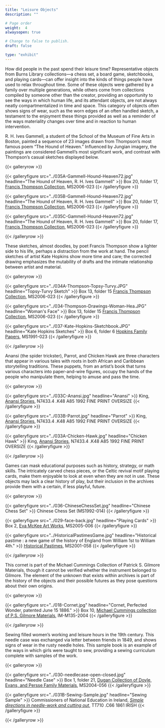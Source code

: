 ```yaml
---
title: "Leisure Objects"
description: ""

# Page order
weight:  4
alwaysopen: true

# Change to false to publish.
draft: false

type: "exhibit"
---
```

How did people in the past spend their leisure time? Representative objects from Burns Library collections—a chess set, a board game, sketchbooks, and playing cards—can offer insight into the kinds of things people have used to relax throughout time. Some of these objects were gathered by a family over multiple generations, while others come from collections compiled by someone other than the creator, providing an opportunity to see the ways in which human life, and its attendant objects, are not always neatly compartmentalized in time and space. This category of objects often shows signs of wear, such as the worn edges of an often handled sketch, a testament to the enjoyment these things provided as well as a reminder of the ways materiality changes over time and in reaction to human intervention.

R. H. Ives Gammell, a student of the School of the Museum of Fine Arts in Boston, painted a sequence of 23 images drawn from Thompson’s most famous poem “The Hound of Heaven.” Influenced by Jungian imagery, the paintings are considered Gammell’s most significant work, and contrast with Thompson’s casual sketches displayed below.


{{< galleryrow >}}

{{< galleryfigure src="../035A-Gammell-Hound-Heaven72.jpg" headline="The Hound of Heaven, R. H. Ives Gammell" >}}
Box 20, folder 17, [Francis Thompson Collection](https://bc-primo.hosted.exlibrisgroup.com/permalink/f/l6ucgu/ALMA-BC21352762990001021), MS2006-023
{{< /galleryfigure >}}

{{< galleryfigure src="../035B-Gammell-Hound-Heaven72.jpg" headline="The Hound of Heaven, R. H. Ives Gammell" >}}
Box 20, folder 17, [Francis Thompson Collection](https://bc-primo.hosted.exlibrisgroup.com/permalink/f/l6ucgu/ALMA-BC21352762990001021), MS2006-023
{{< /galleryfigure >}}

{{< galleryfigure src="../035C-Gammell-Hound-Heaven72.jpg" headline="The Hound of Heaven, R. H. Ives Gammell" >}}
Box 20, folder 17, [Francis Thompson Collection](https://bc-primo.hosted.exlibrisgroup.com/permalink/f/l6ucgu/ALMA-BC21352762990001021), MS2006-023
{{< /galleryfigure >}}

{{< /galleryrow >}}

These sketches, almost doodles, by poet Francis Thompson show a lighter side to his life, perhaps a distraction from the work at hand. The pencil sketches of artist Kate Hopkins show more time and care; the corrected drawing emphasizes the mutability of drafts and the intimate relationship between artist and material.

{{< galleryrow >}}

{{< galleryfigure src="../034A-Thompson-Topsy-Turvy.JPG" headline="Topsy-Turvy Sketch" >}}
Box 13, folder 15 [Francis Thompson Collection](https://bc-primo.hosted.exlibrisgroup.com/permalink/f/l6ucgu/ALMA-BC21352762990001021), MS2006-023
{{< /galleryfigure >}}

{{< galleryfigure src="../034-Thompson-Drawings-Woman-Hea.JPG" headline="Woman's Face" >}}
Box 13, folder 15 [Francis Thompson Collection](https://bc-primo.hosted.exlibrisgroup.com/permalink/f/l6ucgu/ALMA-BC21352762990001021), MS2006-023
{{< /galleryfigure >}}

{{< galleryfigure src="../037-Kate-Hopkins-Sketchbook.JPG" headline="Kate Hopkins Sketches" >}}
Box 6, folder 6 [Hopkins Family Papers](https://bc-primo.hosted.exlibrisgroup.com/permalink/f/l6ucgu/ALMA-BC21380054540001021), MS1991-023
{{< /galleryfigure >}}

{{< /galleryrow >}}

Anansi (the spider trickster), Parrot, and Chicken Hawk are three characters that appear in various tales with roots in both African and Caribbean storytelling traditions. These puppets, from an artist’s book that turns various characters into paper-and-wire figures, occupy the hands of the people who manipulate them, helping to amuse and pass the time.

{{< galleryrow >}}


{{< galleryfigure src="../033C-Anansi.jpg" headline="Anansi" >}}
King, [Anansi Stories](https://bc-primo.hosted.exlibrisgroup.com/permalink/f/l6ucgu/ALMA-BC21385965130001021), N7433.4 .K48 A85 1992 FINE PRINT OVERSIZE
{{< /galleryfigure >}}

{{< galleryfigure src="../033B-Parrot.jpg" headline="Parrot" >}}
King, [Anansi Stories](https://bc-primo.hosted.exlibrisgroup.com/permalink/f/l6ucgu/ALMA-BC21385965130001021), N7433.4 .K48 A85 1992 FINE PRINT OVERSIZE
{{< /galleryfigure >}}

{{< galleryfigure src="../033A-Chicken-Hawk.jpg" headline="Chicken Hawk" >}}
King, [Anansi Stories](https://bc-primo.hosted.exlibrisgroup.com/permalink/f/l6ucgu/ALMA-BC21385965130001021), N7433.4 .K48 A85 1992 FINE PRINT OVERSIZE
{{< /galleryfigure >}}


{{< /galleryrow >}}

Games can mask educational purposes such as history, strategy, or math skills. The intricately carved chess pieces, or the Celtic revival motif playing cards, make them enjoyable to look at even when they are not in use. These objects may lack a clear history of play, but their inclusion in the archives provide them with a certain, if less playful, future.

{{< galleryrow >}}

{{< galleryfigure src="../036-ChineseChessSet.jpg" headline="Chinese Chess Set" >}}
Chinese Chess Set (MS1992-014)
{{< /galleryfigure >}}

{{< galleryfigure src="../029-face-back.jpg" headline="Playing Cards" >}}
Box 2, [Eva McKee Art Works](https://bc-primo.hosted.exlibrisgroup.com/permalink/f/l6ucgu/ALMA-BC21355787120001021), MS2005-006
{{< /galleryfigure >}}

{{< galleryfigure src="../HistoricalPastimesGame.jpg" headline="Historical pastime : a new game of the history of England from William 1st to William 4th." >}}
[Historical Pastimes](https://bc-primo.hosted.exlibrisgroup.com/permalink/f/l6ucgu/ALMA-BC21338002760001021), MS2001-058
{{< /galleryfigure >}}

{{< /galleryrow >}}

This cornet is part of the Michael Cummings Collection of Patrick S. Gilmore Materials, though it cannot be verified whether the instrument belonged to Gilmore. The element of the unknown that exists within archives is part of the history of the objects and their possible futures as they pose questions about their own origins.

{{< galleryrow >}}

{{< galleryfigure src="../018-Cornet.jpg" headline="Cornet, Perfected Wonder, patented June 15 1886." >}}
Box 10, [Michael Cummings collection of P.S. Gilmore Materials](https://bc-primo.hosted.exlibrisgroup.com/permalink/f/l6ucgu/ALMA-BC21377790180001021), IM-M135-2004
{{< /galleryfigure >}}

{{< /galleryrow >}}

Sewing filled women’s working and leisure hours in the 19th century. This needle case was exchanged via letter between friends in 1849, and shows signs of wear in the rusty needle holes. This sample book is an example of the ways in which girls were taught to sew, providing a sewing curriculum complete with samples of the work.

{{< galleryrow >}}

{{< galleryfigure src="../030-needlecase-open-closed.jpg" headline="Needle Case" >}}
Box 1, folder 21, [Dugan Collection of Doyle, Evans, and Persse Family Materials](https://bc-primo.hosted.exlibrisgroup.com/permalink/f/l6ucgu/ALMA-BC21333225820001021), MS2004-056
{{< /galleryfigure >}}

{{< galleryfigure src="../031B-Sewing-Sample.jpg" headline="Sewing Sample" >}}
Commissioners of National Education in Ireland, [*Simple directions in needle-work and cutting out*](https://bc-primo.hosted.exlibrisgroup.com/permalink/f/l6ucgu/ALMA-BC21448345160001021), TT710 .C66 1861 IRISH
{{< /galleryfigure >}}

{{< /galleryrow >}}
